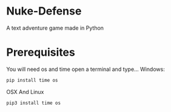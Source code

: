 # Nuke-Defense
A text adventure game made in Python
# Prerequisites
You will need os and time
open a terminal and type...
Windows:
```bash
pip install time os
```
OSX And Linux
```bash
pip3 install time os
```

